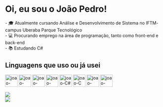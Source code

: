 <h1>Oi, eu sou o João Pedro!</h1>
- 🎓 Atualmente cursando Análise e Desenvolvimento de Sistema no IFTM- campus Uberaba Parque Tecnológico<br>
- 💻 Procurando emprego na área de programação, tanto como front-end e back-end <br>
- 📚 Estudando C#<br>

<div style="display: inline_block">
    <h2>Linguagens que uso ou já usei</h2>
    <img align="center" alt="joao-Bootstrap height="30" width="40" src="https://cdn.jsdelivr.net/gh/devicons/devicon/icons/bootstrap/bootstrap-plain-wordmark.svg"/>
    <img align="center" alt="joao-Html5 height="30" width="40" src="https://cdn.jsdelivr.net/gh/devicons/devicon/icons/html5/html5-original-wordmark.svg"/>
    <img align="center" alt="joao-Css3 height="30" width="40" src="https://cdn.jsdelivr.net/gh/devicons/devicon/icons/css3/css3-original-wordmark.svg"/>
    <img align="center" alt="joao-JavaScript height="30" width="40" src="https://cdn.jsdelivr.net/gh/devicons/devicon/icons/javascript/javascript-original.svg"/>
    <img align="center" alt="joao-C# height="30" width="40" src="https://cdn.jsdelivr.net/gh/devicons/devicon/icons/csharp/csharp-original.svg" />
    <img align="center" alt="joao-C height="30" width="40" src="https://cdn.jsdelivr.net/gh/devicons/devicon/icons/c/c-original.svg">
    <img align="center" alt="joao-Python height="30" width="40" src="https://cdn.jsdelivr.net/gh/devicons/devicon/icons/python/python-original-wordmark.svg"/>
    <img align="center" alt="joao-Node height="30" width="40" src="https://cdn.jsdelivr.net/gh/devicons/devicon/icons/nodejs/nodejs-plain.svg"/>
</div>
<div> <br> </div>
<div>
    <a href="https://github.com/jdejaozin">
    <img heigth="180em" src="https://github-readme-stats.vercel.app/api/top-langs/?username=jdejaozin&layout=compact&theme=dracula">
</div>
<div>
    <a href="https://www.linkedin.com/in/joaodev/" target="_blank">
        <img src="https://img.shields.io/badge/-LinkedIn-%230077B5?style=for-the-badge&logo=linkedin&logoColor=white">
    </a> 
</div>

<!--
Fonte para os ícones = https://devicon.dev/ <br>
Fonte para o gráfico = https://github.com/anuraghazra/github-readme-stats <br>
-->
